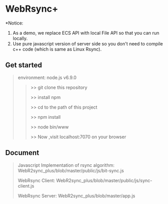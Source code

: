 # WebRsync+

*Notice: 

1. As a demo, we replace ECS API with local File API so that you can run locally.
2. Use pure javascript version of server side so you don't need to compile c++ code (which is same as Linux Rsync).

## Get started
> environment: node.js v6.9.0
>> \>\> git clone this repository
>> 
>> \>\> install npm
>> 
>> \>\> cd to the path of this project
>> 
>> \>\> npm install
>> 
>> \>\> node bin/www
>> 
>> \>\> Now ,visit localhost:7070 on your browser

## Document
> Javascript Implementation of rsync algorithm: WebR2sync_plus/blob/master/public/js/bit-sync.js
> 
> WebRsync Client: WebR2sync_plus/blob/master/public/js/sync-client.js
> 
> WebRsync Server: WebR2sync_plus/blob/master/app.js
